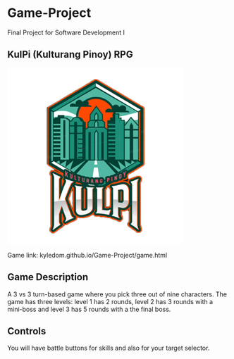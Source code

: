 # Game-Project
Final Project for Software Development I

## KulPi (Kulturang Pinoy) RPG
![Game Logo](https://raw.githubusercontent.com/KyleDom/Game-Project/main/images/game%20logo.jpg)

Game link: kyledom.github.io/Game-Project/game.html

## Game Description
A 3 vs 3 turn-based game where you pick three out of nine characters.
The game has three levels: level 1 has 2 rounds, level 2 has 3 rounds with a mini-boss and level 3 has 5 rounds with a the final boss.

## Controls
You will have battle buttons for skills and also for your target selector.


